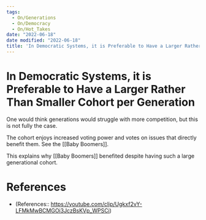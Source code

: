 ```yaml
---
tags:
  - On/Generations
  - On/Democracy
  - On/Hot_Takes
date: "2022-06-18"
date modified: "2022-06-18"
title: 'In Democratic Systems, it is Preferable to Have a Larger Rather Than Smaller Cohort per Generation'
---
```


# In Democratic Systems, it is Preferable to Have a Larger Rather Than Smaller Cohort per Generation
One would think generations would struggle with more competition, but this is not fully the case.

The cohort enjoys increased voting power and votes on issues that directly benefit them. See the [[Baby Boomers]].

This explains why [[Baby Boomers]] benefited despite having such a large generational cohort.

# References
- (References:: https://youtube.com/clip/Ugkxf2vY-LFMkMwBCMGOi3JczBsKVp_WPSCi)
